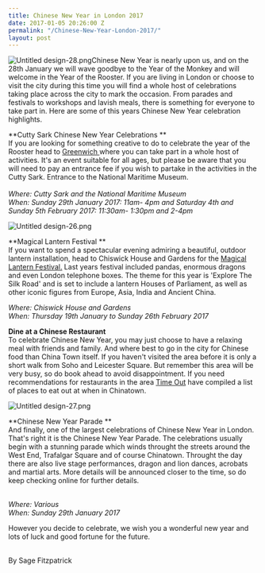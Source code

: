 ```yaml
---
title: Chinese New Year in London 2017
date: 2017-01-05 20:26:00 Z
permalink: "/Chinese-New-Year-London-2017/"
layout: post
---
```


![Untitled design-28.png](/uploads/Untitled%20design-28.png)Chinese New Year is nearly upon us, and on the 28th January we will wave goodbye to the Year of the Monkey and will welcome in the Year of the Rooster. If you are living in London or choose to visit the city during this time you will find a whole host of celebrations taking place across the city to mark the occasion. From parades and festivals to workshops and lavish meals, there is something for everyone to take part in. Here are some of this years Chinese New Year celebration highlights.

**Cutty Sark Chinese New Year Celebrations **\
If you are looking for something creative to do to celebrate the year of the Rooster head to [Greenwich ](http://www.rmg.co.uk/see-do/exhibitions-events/chinese-new-year)where you can take part in a whole host of activities. It's an event suitable for all ages, but please be aware that you will need to pay an entrance fee if you wish to partake in the activities in the Cutty Sark. Entrance to the National Maritime Museum. \
\
*Where: Cutty Sark and the National Maritime Museum \
When: Sunday 29th January 2017: 11am- 4pm and Saturday 4th and Sunday 5th February 2017: 11:30am- 1:30pm and 2-4pm*

![Untitled design-26.png](/uploads/Untitled%20design-26.png)

**Magical Lantern Festival **\
If you want to spend a spectacular evening admiring a beautiful, outdoor lantern installation, head to Chiswick House and Gardens for the [Magical Lantern Festival.](http://www.magicallantern.uk/London/) Last years festival included pandas, enormous dragons and even London telephone boxes. The theme for this year is 'Explore The Silk Road' and is set to include a lantern Houses of Parliament, as well as other iconic figures from Europe, Asia, India and Ancient China.

*Where: Chiswick House and Gardens \
When: Thursday 19th January to Sunday 26th February 2017*

**Dine at a Chinese Restaurant**\
To celebrate Chinese New Year, you may just choose to have a relaxing meal with friends and family. And where best to go in the city for Chinese food than China Town itself. If you haven't visited the area before it is only a short walk from Soho and Leicester Square. But remember this area will be very busy, so do book ahead to avoid disappointment. If you need recommendations for restaurants in the area [Time Out](http://www.timeout.com/london/restaurants/where-to-eat-in-chinatown) have compiled a list of places to eat out at when in Chinatown.

![Untitled design-27.png](/uploads/Untitled%20design-27.png)

**Chinese New Year Parade **\
And finally, one of the largest celebrations of Chinese New Year in London. That's right it is the Chinese New Year Parade. The celebrations usually begin with a stunning parade which winds throught the streets around the West End, Trafalgar Square and of course Chinatown. Throught the day there are also live stage performances, dragon and lion dances, acrobats and martial arts. More details will be announced closer to the time, so do keep checking online for further details. 

\
*Where: Various \
When: Sunday 29th January 2017*

However you decide to celebrate, we wish you a wonderful new year and lots of luck and good fortune for the future.

\
By Sage Fitzpatrick